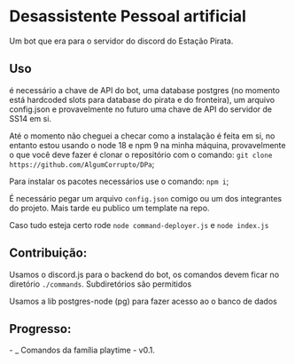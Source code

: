 <h1>Desassistente Pessoal artificial</h1>
<p>Um bot que era para o servidor do discord do Estação Pirata.</p>
<h2>Uso</h2>
<p>é necessário a chave de API do bot, uma database postgres (no momento está hardcoded slots para database do pirata e do fronteira), um arquivo config.json 
e provavelmente no futuro uma chave de API do servidor de SS14 em si.</p>
<p> Até o momento não cheguei a checar como a instalação é feita em si, no entanto estou usando o node 18 e npm 9 na minha máquina, provavelmente o que você deve fazer é clonar o repositório com o comando:
<code>git clone https://github.com/AlgumCorrupto/DPa</code>;</p>

<p>Para instalar os pacotes necessários use o comando: <code>npm i</code>;</p>
<p>É necessário pegar um arquivo <code>config.json</code> comigo ou um dos integrantes do projeto. Mais tarde eu publico um template na repo.</p>
<p>Caso tudo esteja certo rode <code>node command-deployer.js</code> e <code>node index.js</code></p>

<h2>
  Contribuição:
</h2>
<p>Usamos o discord.js para o backend do bot, os comandos devem ficar no diretório <code>./commands</code>. Subdiretórios são permitidos</p>
<p>Usamos a lib postgres-node (pg) para fazer acesso ao o banco de dados</p>
<h2>
  Progresso:
</h2>
<p>
- _ Comandos da família playtime - v0.1.
</p>
